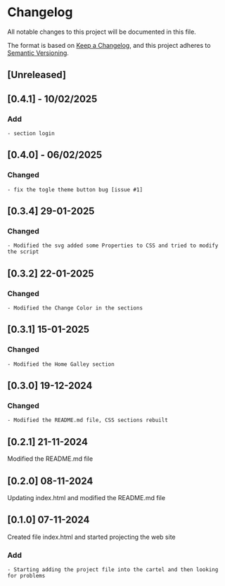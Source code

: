 # Changelog
All notable changes to this project will be documented in this file.

The format is based on [Keep a Changelog](https://keepachangelog.com/en/1.0.0/),
and this project adheres to [Semantic Versioning](https://semver.org/spec/v2.0.0.html).

## [Unreleased]

## [0.4.1] - 10/02/2025

### Add
	- section login

## [0.4.0] - 06/02/2025

### Changed
	- fix the togle theme button bug [issue #1]

## [0.3.4] 29-01-2025

### Changed
	- Modified the svg added some Properties to CSS and tried to modify the script

## [0.3.2] 22-01-2025

### Changed
	- Modified the Change Color in the sections

## [0.3.1] 15-01-2025

### Changed
	- Modified the Home Galley section

## [0.3.0] 19-12-2024

### Changed
	- Modified the README.md file, CSS sections rebuilt


## [0.2.1] 21-11-2024
Modified the README.md file

## [0.2.0] 08-11-2024
Updating index.html and modified the README.md file

## [0.1.0] 07-11-2024
Created file index.html and started projecting the web site
### Add
	- Starting adding the project file into the cartel and then looking for problems
